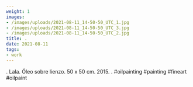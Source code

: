 ```yaml
---
weight: 1
images:
- /images/uploads/2021-08-11_14-50-50_UTC_1.jpg
- /images/uploads/2021-08-11_14-50-50_UTC_3.jpg
- /images/uploads/2021-08-11_14-50-50_UTC_2.jpg
title: .
date: 2021-08-11
tags:
- work
---
```


.
Lala.
Óleo sobre lienzo.
50 x 50 cm.
2015.
.
#oilpainting #painting #fineart #oilpaint
